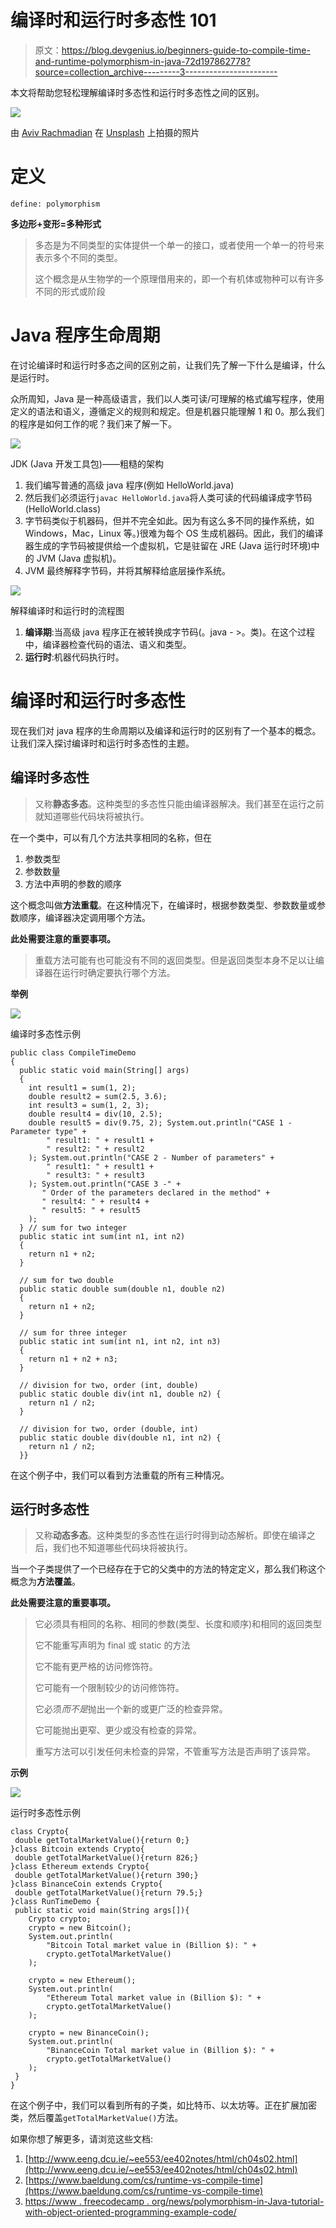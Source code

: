 # 编译时和运行时多态性 101

> 原文：<https://blog.devgenius.io/beginners-guide-to-compile-time-and-runtime-polymorphism-in-java-72d197862778?source=collection_archive---------3----------------------->

本文将帮助您轻松理解编译时多态性和运行时多态性之间的区别。

![](img/2ecad81ed4a272d3e36c62c05e113e83.png)

由 [Aviv Rachmadian](https://unsplash.com/@avivrchmdn?utm_source=medium&utm_medium=referral) 在 [Unsplash](https://unsplash.com?utm_source=medium&utm_medium=referral) 上拍摄的照片

# 定义

`define: polymorphism`

**多边形+变形=多种形式**

> 多态是为不同类型的实体提供一个单一的接口，或者使用一个单一的符号来表示多个不同的类型。
> 
> 这个概念是从生物学的一个原理借用来的，即一个有机体或物种可以有许多不同的形式或阶段

# Java 程序生命周期

在讨论编译时和运行时多态之间的区别之前，让我们先了解一下什么是编译，什么是运行时。

众所周知，Java 是一种高级语言，我们以人类可读/可理解的格式编写程序，使用定义的语法和语义，遵循定义的规则和规定。但是机器只能理解 1 和 0。那么我们的程序是如何工作的呢？我们来了解一下。

![](img/5ab730faa49d38eda355611c95eb0ff7.png)

JDK (Java 开发工具包)——粗糙的架构

1.  我们编写普通的高级 java 程序(例如 HelloWorld.java)
2.  然后我们必须运行`javac HelloWorld.java`将人类可读的代码编译成字节码(HelloWorld.class)
3.  字节码类似于机器码，但并不完全如此。因为有这么多不同的操作系统，如 Windows，Mac，Linux 等。)很难为每个 OS 生成机器码。因此，我们的编译器生成的字节码被提供给一个虚拟机，它是驻留在 JRE (Java 运行时环境)中的 JVM (Java 虚拟机)。
4.  JVM 最终解释字节码，并将其解释给底层操作系统。

![](img/6aa5573caf17d8224643f305da17d984.png)

解释编译时和运行时的流程图

1.  **编译期**:当高级 java 程序正在被转换成字节码(。java - >。类)。在这个过程中，编译器检查代码的语法、语义和类型。
2.  **运行时**:机器代码执行时。

# 编译时和运行时多态性

现在我们对 java 程序的生命周期以及编译和运行时的区别有了一个基本的概念。让我们深入探讨编译时和运行时多态性的主题。

## 编译时多态性

> 又称**静态多态**。这种类型的多态性只能由编译器解决。我们甚至在运行之前就知道哪些代码块将被执行。

在一个类中，可以有几个方法共享相同的名称，但在

1.  参数类型
2.  参数数量
3.  方法中声明的参数的顺序

这个概念叫做**方法重载**。在这种情况下，在编译时，根据参数类型、参数数量或参数顺序，编译器决定调用哪个方法。

**此处需要注意的重要事项。**

> 重载方法可能有也可能没有不同的返回类型。但是返回类型本身不足以让编译器在运行时确定要执行哪个方法。

**举例**

![](img/6c5d35cbeb8f1c3e0d5cf1e7ef242383.png)

编译时多态性示例

```
public class CompileTimeDemo
{
  public static void main(String[] args)
  {
    int result1 = sum(1, 2);
    double result2 = sum(2.5, 3.6);
    int result3 = sum(1, 2, 3);
    double result4 = div(10, 2.5);
    double result5 = div(9.75, 2); System.out.println("CASE 1 - Parameter type" + 
        " result1: " + result1 + 
        " result2: " + result2
    ); System.out.println("CASE 2 - Number of parameters" + 
        " result1: " + result1 + 
        " result3: " + result3
    ); System.out.println("CASE 3 -" + 
       " Order of the parameters declared in the method" + 
       " result4: " + result4 + 
       " result5: " + result5
    );
  } // sum for two integer
  public static int sum(int n1, int n2)
  {
    return n1 + n2;
  }

  // sum for two double
  public static double sum(double n1, double n2)
  {
    return n1 + n2;
  }

  // sum for three integer
  public static int sum(int n1, int n2, int n3)
  {
    return n1 + n2 + n3;
  }

  // division for two, order (int, double)
  public static double div(int n1, double n2) {
    return n1 / n2;
  }

  // division for two, order (double, int)
  public static double div(double n1, int n2) {
    return n1 / n2;
  }}
```

在这个例子中，我们可以看到方法重载的所有三种情况。

## 运行时多态性

> 又称**动态多态**。这种类型的多态性在运行时得到动态解析。即使在编译之后，我们也不知道哪些代码块将被执行。

当一个子类提供了一个已经存在于它的父类中的方法的特定定义，那么我们称这个概念为**方法覆盖**。

**此处需要注意的重要事项。**

> 它必须具有相同的名称、相同的参数(类型、长度和顺序)和相同的返回类型
> 
> 它不能重写声明为 final 或 static 的方法
> 
> 它不能有更严格的访问修饰符。
> 
> 它可能有一个限制较少的访问修饰符。
> 
> 它必须*而不是*抛出一个新的或更广泛的检查异常。
> 
> 它可能抛出更窄、更少或没有检查的异常。
> 
> 重写方法可以引发任何未检查的异常，不管重写方法是否声明了该异常。

**示例**

![](img/ca40cdb4be8a4cf1ea461674b5438a15.png)

运行时多态性示例

```
class Crypto{  
 double getTotalMarketValue(){return 0;}  
}class Bitcoin extends Crypto{  
 double getTotalMarketValue(){return 826;}  
}class Ethereum extends Crypto{  
 double getTotalMarketValue(){return 390;}  
}class BinanceCoin extends Crypto{  
 double getTotalMarketValue(){return 79.5;}  
}class RunTimeDemo {  
 public static void main(String args[]){  
    Crypto crypto;  
    crypto = new Bitcoin();  
    System.out.println(
        "Bitcoin Total market value in (Billion $): " + 
        crypto.getTotalMarketValue()
    ); 

    crypto = new Ethereum();  
    System.out.println(
        "Ethereum Total market value in (Billion $): " + 
        crypto.getTotalMarketValue()
    ); 

    crypto = new BinanceCoin();  
    System.out.println(
        "BinanceCoin Total market value in (Billion $): " + 
        crypto.getTotalMarketValue()
    );  
 }  
}
```

在这个例子中，我们可以看到所有的子类，如比特币、以太坊等。正在扩展加密类，然后覆盖`getTotalMarketValue()`方法。

如果你想了解更多，请浏览这些文档:

1.  [http://www.eeng.dcu.ie/~ee553/ee402notes/html/ch04s02.html](http://www.eeng.dcu.ie/~ee553/ee402notes/html/ch04s02.html)
2.  [https://www.baeldung.com/cs/runtime-vs-compile-time](https://www.baeldung.com/cs/runtime-vs-compile-time)
3.  [https://www . freecodecamp . org/news/polymorphism-in-Java-tutorial-with-object-oriented-programming-example-code/](https://www.freecodecamp.org/news/polymorphism-in-java-tutorial-with-object-oriented-programming-example-code/)